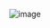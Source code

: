 ![image](https://github.com/AbdelrhmanWalaa/Sprints-Automotive_Software_Bootcamp/assets/44446382/4f9604b0-7b6e-4612-ad30-7b236a3554eb)
